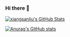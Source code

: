 ### Hi there 👋

<!--
**xiangsanliu/xiangsanliu** is a ✨ _special_ ✨ repository because its `README.md` (this file) appears on your GitHub profile.

Here are some ideas to get you started:

- 🔭 I’m currently working on ...
- 🌱 I’m currently learning ...
- 👯 I’m looking to collaborate on ...
- 🤔 I’m looking for help with ...
- 💬 Ask me about ...
- 📫 How to reach me: ...
- 😄 Pronouns: ...
- ⚡ Fun fact: ...
-->

[![xiangsanliu's GitHub Stats](https://github-readme-stats.vercel.app/api?username=xiangsanliu&show_icons=true&hide=contribs,prs&include_all_commits=true&bg_color=30,fcb590,e46454&title_color=fff&text_color=fff&icon_color=fff)](https://github.com/xiangsanliu)


[![Anurag's GitHub stats](https://github-readme-stats.vercel.app/api?username=xiangsanliu)](https://github.com/anuraghazra/github-readme-stats)

